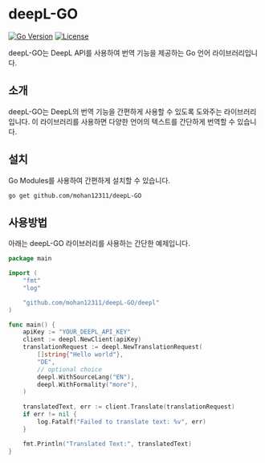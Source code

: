 # deepL-GO

[![Go Version](https://img.shields.io/github/go-mod/go-version/mohan12311/deepL-GO)](https://golang.org/dl/)
[![License](https://img.shields.io/github/license/mohan12311/deepL-GO)](https://github.com/mohan12311/deepL-GO/blob/main/LICENSE)

deepL-GO는 DeepL API를 사용하여 번역 기능을 제공하는 Go 언어 라이브러리입니다.

## 소개

deepL-GO는 DeepL의 번역 기능을 간편하게 사용할 수 있도록 도와주는 라이브러리입니다. 이 라이브러리를 사용하면 다양한 언어의 텍스트를 간단하게 번역할 수 있습니다.

## 설치

Go Modules를 사용하여 간편하게 설치할 수 있습니다.

```sh
go get github.com/mohan12311/deepL-GO
```

## 사용방법

아래는 deepL-GO 라이브러리를 사용하는 간단한 예제입니다.

```go
package main

import (
    "fmt"
    "log"

    "github.com/mohan12311/deepL-GO/deepl"
)

func main() {
    apiKey := "YOUR_DEEPL_API_KEY"
    client := deepl.NewClient(apiKey)
    translationRequest := deepl.NewTranslationRequest(
		[]string{"Hello world"},
		"DE",
		// optional choice
		deepl.WithSourceLang("EN"),
		deepl.WithFormality("more"),
    )
	
    translatedText, err := client.Translate(translationRequest)
    if err != nil {
        log.Fatalf("Failed to translate text: %v", err)
    }

    fmt.Println("Translated Text:", translatedText)
}
```

